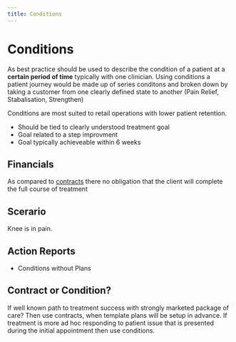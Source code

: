 ```yaml
---
title: Conditions
---
```


# Conditions

As best practice should be used to describe the condition of a patient at a **certain period of time** typically with one clinician. Using conditions a patient journey would be made up of series conditons and broken down by taking a customer from one clearly defined state to another (Pain Relief, Stabalisation, Strengthen)

Conditions are most suited to retail operations with lower patient retention.

- Should be tied to clearly understood treatment goal
- Goal related to a step improvment
- Goal typically achieveable within 6 weeks

## Financials

As compared to [contracts](./contracts.md) there no obligation that the client will complete the full course of treatment

## Scerario

Knee is in pain.

## Action Reports

- Conditions without Plans

## Contract or Condition?

If well known path to treatment success with strongly marketed package of care? Then use contracts, when template plans will be setup in advance. If treatment is more ad hoc responding to patient issue that is presented during the initial appointment then use conditions.
